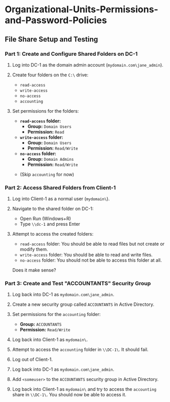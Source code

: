 # Organizational-Units-Permissions-and-Password-Policies

<h2>File Share Setup and Testing</h2>

<h3>Part 1: Create and Configure Shared Folders on DC-1</h3>

<ol>
  <li>
    <p>Log into DC-1 as the domain admin account (<code>mydomain.com\jane_admin</code>).</p>
  </li>
  <li>
    <p>Create four folders on the <code>C:\</code> drive:</p>
    <ul>
      <li><code>read-access</code></li>
      <li><code>write-access</code></li>
      <li><code>no-access</code></li>
      <li><code>accounting</code></li>
    </ul>
  </li>
  <li>
    <p>Set permissions for the folders:</p>
    <ul>
      <li>
        <strong><code>read-access</code> folder:</strong>
        <ul>
          <li><strong>Group:</strong> <code>Domain Users</code></li>
          <li><strong>Permission:</strong> <code>Read</code></li>
        </ul>
      </li>
      <li>
        <strong><code>write-access</code> folder:</strong>
        <ul>
          <li><strong>Group:</strong> <code>Domain Users</code></li>
          <li><strong>Permission:</strong> <code>Read/Write</code></li>
        </ul>
      </li>
      <li>
        <strong><code>no-access</code> folder:</strong>
        <ul>
          <li><strong>Group:</strong> <code>Domain Admins</code></li>
          <li><strong>Permission:</strong> <code>Read/Write</code></li>
        </ul>
      </li>
      <li>
        <p>(Skip <code>accounting</code> for now)</p>
      </li>
    </ul>
  </li>
</ol>

<h3>Part 2: Access Shared Folders from Client-1</h3>

<ol>
  <li>
    <p>Log into Client-1 as a normal user (<code>mydomain\<someuser></code>).</p>
  </li>
  <li>
    <p>Navigate to the shared folder on DC-1:</p>
    <ul>
      <li>Open Run (Windows+R)</li>
      <li>Type <code>\\dc-1</code> and press Enter</li>
    </ul>
  </li>
  <li>
    <p>Attempt to access the created folders:</p>
    <ul>
      <li>
        <code>read-access</code> folder: You should be able to read files but not create or modify them.
      </li>
      <li>
        <code>write-access</code> folder: You should be able to read and write files.
      </li>
      <li>
        <code>no-access</code> folder: You should not be able to access this folder at all.
      </li>
    </ul>
    <p>Does it make sense?</p>
  </li>
</ol>

<h3>Part 3: Create and Test "ACCOUNTANTS" Security Group</h3>

<ol>
  <li>
    <p>Log back into DC-1 as <code>mydomain.com\jane_admin</code>.</p>
  </li>
  <li>
    <p>Create a new security group called <code>ACCOUNTANTS</code> in Active Directory.</p>
  </li>
  <li>
    <p>Set permissions for the <code>accounting</code> folder:</p>
    <ul>
      <li>
        <strong>Group:</strong> <code>ACCOUNTANTS</code>
      </li>
      <li>
        <strong>Permission:</strong> <code>Read/Write</code>
      </li>
    </ul>
  </li>
  <li>
    <p>Log back into Client-1 as <code>mydomain\<someuser></code>.</p>
  </li>
  <li>
    <p>Attempt to access the <code>accounting</code> folder in <code>\\DC-1\</code>. It should fail.</p>
  </li>
  <li>
    <p>Log out of Client-1.</p>
  </li>
  <li>
    <p>Log back into DC-1 as <code>mydomain.com\jane_admin</code>.</p>
  </li>
  <li>
    <p>Add <code>&lt;someuser&gt;</code> to the <code>ACCOUNTANTS</code> security group in Active Directory.</p>
  </li>
  <li>
    <p>Log back into Client-1 as <code>mydomain\<someuser></code> and try to access the <code>accounting</code> share in <code>\\DC-1\</code>. You should now be able to access it.</p>
  </li>
</ol>
